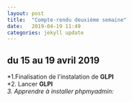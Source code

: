 ```yaml
---
layout: post
title:  "Compte-rendu deuxième semaine"
date:   2019-04-19 11:49
categories: jekyll update
---
```

## du 15 au 19 avril 2019

*1.Finalisation de l'instalation de **GLPI**
<br/>
*2. Lancer **GLPI**
<br/>
*3. Apprendre à installer phpmyadmin:*
<br/>


 

 
 
 
 

      
     

